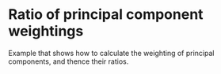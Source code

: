 # Ratio of principal component weightings

Example that shows how to calculate the weighting of principal components, and
thence their ratios.
